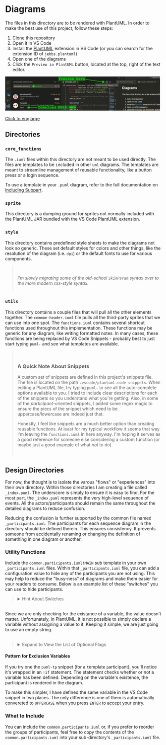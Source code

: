 # Diagrams

The files in this directory are to be rendered with PlantUML. In order to make the best use of this project, follow these steps:

1. Clone this repository
1. Open it in VS Code
1. Install the [PlantUML](https://marketplace.visualstudio.com/items?itemName=jebbs.plantuml) extension in VS Code (or you can search for the extension ID of `jebbs.plantuml`)
1. Open one of the diagrams
1. Click the `Preview in PlantUML` button, located at the top, right of the text editor.

<a href="assets/PlantUML_Install.png"><img src="assets/PlantUML_Install.png" width=500>

Click to englarge
</a>

## Directories

### `core_functions`

The `.iuml` files within this directory are not meant to be used directly. The files are templates to be `i`ncluded in other `uml` diagrams. The templates are meant to streamline management of reusable functionality, like a button press or a login sequence.

To use a template in your `.puml` diagram, refer to the full documentation on [Including Subpart](https://plantuml.com/preprocessing#98ecfc06b2af9277).

### `sprite`

This directory is a dumping ground for sprites not normally included with the PlantUML JAR bundled with the VS Code PlantUML extension.

### `style`

This directory contains predefined style sheets to make the diagrams not look so generic. These set default styles for colors and other things, like the resolution of the diagram (i.e. `dpi`) or the default fonts to use for various components.

> <br/>
>
> _I'm slowly migrating some of the old-school `SkinParam` syntax over to the more modern `CSS`-style syntax._<br/>
> <br/>

### `utils`

This directory contains a couple files that will pull all the other elements together. The `common-header.iuml` file pulls all the third-party sprites that we can use into one spot. The `functions.iuml` contains several shortcut functions used throughout this implementation. These functions may be generic for any diagram, like writing formatted notes. In many cases, these functions are being replaced by VS Code Snippets - probably best to just start typing `puml-` and see what templates are available.

> <br/>
>
> ### A Quick Note About Snippets
> 
> A custom set of snippets are defined in this project's snippets file. The file is located on the path `.vscode/plantuml.code-snippets`. When editing a PlantUML file, try typing `puml-` to see all the auto-complete options available to you. I tried to include clear descriptions for each of the snippets so you understand what you're getting. Also, in some of the _participant_-oriented snippets, I added some regex magic to ensure the piecs of the snippet which need to be uppercase/lowercase are indeed just that.
> 
> Honestly, I feel like snippets are a much better option than creating reusable functions. At least for my typical workflow it seems that way. I'm leaving the `functions.iuml` in here anyway. I'm hoping it serves as a good reference for someone else considering a custom function (or maybe just a good example of what _not_ to do).
> 
> <br/>

## Design Directories

For now, the thought is to isolate the varous "flows" or "experiences" into their own directory. Within those directories I am creating a file called `_index.puml`. The underscore is simply to ensure it is easy to find. For the most part, the `_index.puml` represents the very high-level sequence of events. All the actors/participants should remain the same throughout the detailed diagrams to reduce confusion.

Reducing the confusion is further supported by the common file named `_participants.iuml`. The participants for each sequence diagram in the directory should be defined therein. This ensures consistency. It prevents someone from accidentally renaming or changing the definition of something in one diagram or another.

### Utility Functions

Include the `common.participants.iuml!MAIN` sub template in your own `_participants.iuml` files. Within that `_participants.iuml` file, you can add a configuration value to hide any of the participants you are not using. This may help to reduce the "busy-ness" of diagrams and make them easier for your readers to consume. Below is an example list of these "switches" you can use to hide participants.

> <details>
> <summary>Hint About Switches</summary>
> <br/>
> 
> To make this easier to use, a custom _"snippet"_ was added. Simnply start typing out `puml-xf` before pressing `ENTER` to insert some boilerplate variables. It would be a good idea to keep this snippet up-to-date as both the project and team grow.
> 
> <br/>
> </details>

<br/>
Since we are only checking for the existance of a variable, the value doesn't matter. Unfortunately, in PlantUML, it is not possible to simply declare a variable without assigning a value to it. Keeping it simple, we are just going to use an empty string.
<br/>
<br/>

> <details>
>    <summary>Expand to View the List of Optional Flags</summary>
>
> ```
> ' USERS
> ' Uncomment to exclude the entire set of "actors"
> ' !$NO_ACTORS = ""
> 
>     ' Uncomment to exclude the generic "User"
>     '!$NO_USER = ""
>
> 
> ' INFRASTRUCTURE SERVICES
> ' Uncomment to exclude the entire infrastructure box
> '!$NO_INFRA = ""
>     ' Uncomment to exclude the API Endpoint/Proxy
>     '!$NO_API = ""
>
>     ' Uncomment to exclude the Admin UI (i.e. "A Portal UI")
>     '!$NO_UI = ""
>
>     ' Uncomment to exclude the infrastructure administrator
>     '!$NO_ADMIN = ""
>
> 
> ' CLUSTER COMPONENTS
> ' Uncomment to exclude the entire Cluster Services box
> ' !$NO_CLUSTER = ""
>
>     ' Uncomment to exclude the Third Party Services
>     '!$NO_TPS = ""
>
>     ' Uncomment to exclude the Data Services
>     '!$NO_DB = ""
>
>     ' Uncomment to exclude the Certificate Services
>     '!$NO_CS = ""
>
>     ' Uncomment to exclude the Web Application Services
>     '!$NO_WEB = ""
>
> ```
> 
> </details>


#### Pattern for Exclusion Variables

If you try one the `puml-tp` snippet (for a `t`emplate `p`articipant), you'll notice it's wrapped in an `!if` statement. The statement checks whether or not a variable has been defined. Depending on the variable's existence, the participant is rendered in the diagram.

To make this simpler, I have defined the same variable in the VS Code snippet in two places. The only difference is one of them is automatically convereted to `UPPERCASE` when you press `ENTER` to accept your entry.



### What to Include

You can include the `common.participants.iuml` or, if you prefer to reorder the groups of participants, feel free to copy the contents of the `common.participants.iuml` into your sub-directory's `_participants.iuml` file.
